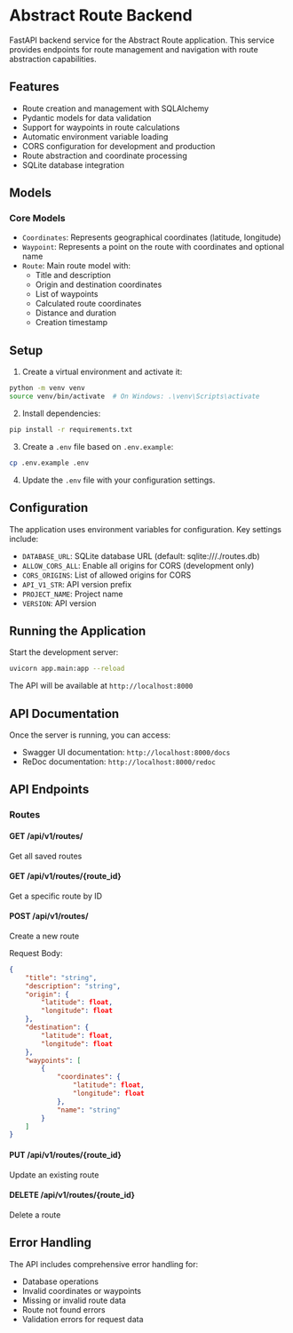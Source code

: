 # Abstract Route Backend

FastAPI backend service for the Abstract Route application. This service provides endpoints for route management and navigation with route abstraction capabilities.

## Features

- Route creation and management with SQLAlchemy
- Pydantic models for data validation
- Support for waypoints in route calculations
- Automatic environment variable loading
- CORS configuration for development and production
- Route abstraction and coordinate processing
- SQLite database integration

## Models

### Core Models
- `Coordinates`: Represents geographical coordinates (latitude, longitude)
- `Waypoint`: Represents a point on the route with coordinates and optional name
- `Route`: Main route model with:
  - Title and description
  - Origin and destination coordinates
  - List of waypoints
  - Calculated route coordinates
  - Distance and duration
  - Creation timestamp

## Setup

1. Create a virtual environment and activate it:
```bash
python -m venv venv
source venv/bin/activate  # On Windows: .\venv\Scripts\activate
```

2. Install dependencies:
```bash
pip install -r requirements.txt
```

3. Create a `.env` file based on `.env.example`:
```bash
cp .env.example .env
```

4. Update the `.env` file with your configuration settings.

## Configuration

The application uses environment variables for configuration. Key settings include:

- `DATABASE_URL`: SQLite database URL (default: sqlite:///./routes.db)
- `ALLOW_CORS_ALL`: Enable all origins for CORS (development only)
- `CORS_ORIGINS`: List of allowed origins for CORS
- `API_V1_STR`: API version prefix
- `PROJECT_NAME`: Project name
- `VERSION`: API version

## Running the Application

Start the development server:

```bash
uvicorn app.main:app --reload
```

The API will be available at `http://localhost:8000`

## API Documentation

Once the server is running, you can access:
- Swagger UI documentation: `http://localhost:8000/docs`
- ReDoc documentation: `http://localhost:8000/redoc`

## API Endpoints

### Routes

#### GET /api/v1/routes/
Get all saved routes

#### GET /api/v1/routes/{route_id}
Get a specific route by ID

#### POST /api/v1/routes/
Create a new route

Request Body:
```json
{
    "title": "string",
    "description": "string",
    "origin": {
        "latitude": float,
        "longitude": float
    },
    "destination": {
        "latitude": float,
        "longitude": float
    },
    "waypoints": [
        {
            "coordinates": {
                "latitude": float,
                "longitude": float
            },
            "name": "string"
        }
    ]
}
```

#### PUT /api/v1/routes/{route_id}
Update an existing route

#### DELETE /api/v1/routes/{route_id}
Delete a route

## Error Handling

The API includes comprehensive error handling for:
- Database operations
- Invalid coordinates or waypoints
- Missing or invalid route data
- Route not found errors
- Validation errors for request data 